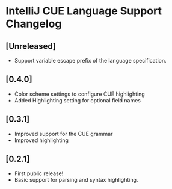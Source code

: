<!-- Keep a Changelog guide -> https://keepachangelog.com -->

# IntelliJ CUE Language Support Changelog

## [Unreleased]
- Support variable escape prefix of the language specification. 

## [0.4.0]
- Color scheme settings to configure CUE highlighting
- Added Highlighting setting for optional field names

## [0.3.1]
- Improved support for the CUE grammar
- Improved highlighting

## [0.2.1]
- First public release! 
- Basic support for parsing and syntax highlighting.

